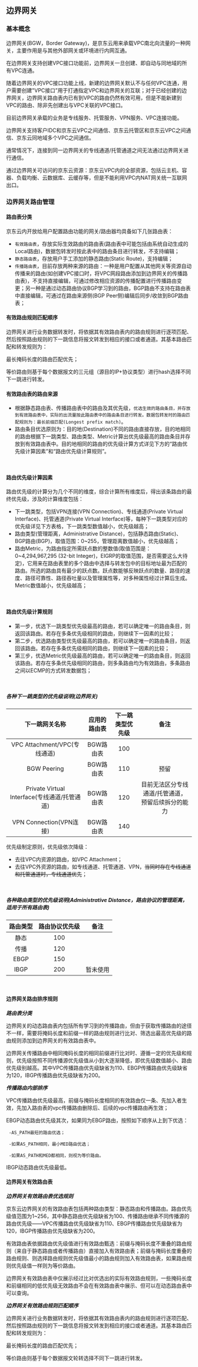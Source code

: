 ## **边界网关**

### **基本概念**

边界网关(BGW，Border Gateway)，是京东云用来承载VPC南北向流量的一种网关，主要作用是与其他外部网关或环境进行内网互通。

在边界网关支持创建VPC接口功能前，边界网关一旦创建、即自动与同地域的所有VPC连通。

随着边界网关的VPC接口功能上线，新建的边界网关默认不与任何VPC连通，用户需要创建"VPC接口”用于打通指定VPC和边界网关的互联；对于已经创建的边界网关，边界网关路由表内已有到VPC的路由仍然有效可用，但是不能新建到VPC的路由、除非先创建出与VPC关联的VPC接口。

目前边界网关承载的业务是专线服务、托管服务、VPN服务、VPC连接功能。

边界网关支持客户IDC和京东云VPC之间通信、京东云托管区和京东云VPC之间通信、京东云同地域多个VPC之间通信。

通常情况下，连接到同一边界网关的专线通道/托管通道之间无法通过边界网关进行通信。

通过边界网关可访问的京东云资源：京东云VPC内的全部资源，包括云主机、容器、负载均衡、云数据库、云缓存等，但是不能利用VPC内NAT网关统一互联网出口。

 ### **边界网关路由管理**
 
#### 路由表分类

京东云内开放给用户配置路由功能的网关/路由器均具备如下几张路由表：
* `有效路由表`，存放实际生效路由的路由表(路由表中可能包括由系统自动生成的Local路由)，数据包转发时按此表中的路由条目进行转发，不支持编辑；
* `静态路由表`，存放用户手工添加的静态路由(Static Route)，支持编辑；
* `传播路由表`，目前存放两种来源的路由：一种是用户配置从其他网关等资源自动传播来的路由(如创建VPC接口时，将VPC网段路由添加到边界网关的传播路由表)，不支持直接编辑，可通过修改相应资源的传播配置进行传播路由变更；另一种是通过动态路由协议BGP学习到的路由，BGP路由不支持在路由表中直接编辑，可通过在路由来源侧(BGP Peer侧)编辑后同步/收敛到BGP路由表；

#### 有效路由规则匹配顺序
   
   边界网关进行业务数据转发时，将依据其有效路由表内的路由规则进行逐项匹配、然后按照路由规则的下一跳信息将报文转发到相应的接口或者通道。其基本路由匹配和转发规则为：
   
   最长掩码长度的路由匹配优先；

   等价路由则基于每个数据报文的三元组（源目的IP+协议类型）进行hash选择不同下一跳进行转发。
   

#### 有效路由表的路由来源

* 根据静态路由表、传播路由表中的路由及其优先级，`优选生效的路由条目，并存放到有效路由表中，实际的出流量按此路由表中的路由条目进行转发。数据包转发时的路由匹配规则为：最长前缀匹配(Longest prefix match)`。
* 路由条目优选原则为：目的地(Destination)不同的路由直接存放，目的地相同的路由根据下一跳类型、路由类型、Metric计算出优先级最高的路由条目并存放到有效路由表中。目的地相同的路由的优先级计算方式详见下方的“路由优先级计算因素”和“路由优先级计算规则”。


<br />

#### 路由优先级计算因素
路由优先级的计算分为几个不同的维度，综合计算所有维度后，得出该条路由的最终优先级，涉及的计算维度包括：
* 下一跳类型，包括VPN连接(VPN Connection)、专线通道(Private Virtual Interface)、托管通道(Private Virtual Interface)等，每种下一跳类型对应的优先级详见下方表格，下一跳类型数值越小，优先级越高；
* 路由类型(管理距离，Administrative Distance)，包括静态路由(Static)、BGP路由(BGP)，取值范围：0~255，管理距离数值越小，优先级越高；
* 路由Metric，为路由指定所需跃点数的整数值(取值范围是：0~4,294,967,295 (32-bit Integer)，EIGRP的取值范围，是否需要这么大待定)，它用来在路由表里的多个路由中选择与转发包中的目标地址最为匹配的路由。所选的路由具有最少的跃点数。跃点数能够反映跃点的数量、路径的速度、路径可靠性、路径吞吐量以及管理属性等，对多种属性经过计算后生成。Metric数值越小，优先级越高；

<br />

#### 路由优先级计算规则
* 第一步，优选下一跳类型优先级最高的路由，若可以确定唯一的路由条目，则返回该路由。若存在多条优先级相同的路由，则继续下一因素的比较；
* 第二步，优选路由类型优先级最高的路由，若可以确定唯一的路由条目，则返回该路由。若存在多条优先级相同的路由，则继续下一因素的比较；
* 第三步，优选Metric优先级最高的路由，若可以确定唯一的路由条目，则返回该路由。若存在多条优先级相同的路由，则多条路由均为有效路由，多条路由之间以ECMP的方式转发数据包；

<br />

##### 各种下一跳类型的优先级说明(边界网关)

|                下一跳网关名称                | 应用的路由表 | 下一跳类型优先级 |                       备注                        |
|:--------------------------------------------:|:------------:|:----------------:|:-------------------------------------------------:|
|         VPC Attachment/VPC(专线通道)         |  BGW路由表   |       100        |                                               |
|         BGW Peering         |  BGW路由表   |       110        |                      预留                         |
| Private Virtual Interface(专线通道/托管通道) |  BGW路由表   |       120        | 目前无法区分专线通道/托管通道，预留后续拆分的能力 |
|           VPN Connection(VPN连接)            |  BGW路由表   |       140        |                                                   |

优先级制定原则，优先级依次降级：
* 去往VPC内资源的路由，如VPC Attachment；
* 去往VPC外资源的路由，如专线通道、托管通道、VPN，~~当同时存在专线通道和托管通道时，专线通道优先~~；

<br />

##### 各种路由类型的优先级说明(Administrative Distance，路由协议的管理距离，适用于所有路由表)

| 路由类型 | 路由协议优先级 | 备注 |
|:--------------:|:--------------:|:----:|
|      静态      |      100    |      |
|      传播      |      120       |      |
|      EBGP      |      150       |      |
|      IBGP      |      200       |  暂未使用    |

<br />




#### **边界网关路由排序规则**

 ***路由表分类***
 
 边界网关的动态路由表内包括所有学习到的传播路由，但由于获取传播路由的途径不一样，需要将掩码长度和前缀一样的路由规则进行比对、筛选出最高优先级的路由规则添加到边界网关的有效路由表中。
 
  边界网关传播路由中相同掩码长度的相同前缀进行比对时、遵循一定的优先级和规则，优先级按照不同传播源优先级值从小到大逐渐降低，即优先级数值越小、路由优先级别越高。其中VPC传播路由优先级缺省为110、EBGP传播路由优先级缺省为120，IBGP传播路由优先级缺省为200。

   ***传播路由内部排序***

   VPC传播路由优先级最高，前缀与掩码长度相同的有效路由仅一条、先加入者生效，先加入路由表的vpc传播路由删除后、后续的vpc传播路由再生效；

   EBGP动态路由优先级其次，如果同为EBGP路由，按照如下顺序从上到下优选：
  
     -AS_PATH最短的路由优选；
  
     -如果AS_PATH相同，最小MED路由优选；

     -如果AS_PATH和MED都相同，则视为等价路由。

  IBGP动态路由优先级最低。

#### **边界网关有效路由表**
  
 ***边界网关有效路由表优选规则***
 
   京东云边界网关的有效路由表包括两种路由类型：静态路由和传播路由。路由优先级值范围为1~256，其中静态路由优先级缺省为100、传播路由继承不同传播源的路由优先级——VPC传播路由优先级缺省为110、EBGP传播路由优先级缺省为120，IBGP传播路由优先级缺省为200。
   
   有效路由表依据路由优先级值进行有效路由甄选：前缀与掩码长度不重叠的路由规则（来自于静态路由或者传播路由）直接加入有效路由表；前缀与掩码长度重叠的路由规则、则选择路由规则优先级值最小的路由规则加入有效路由表，如果路由规则优先级值一样则为等价路由。
   
   边界网关有效路由表中仅展示经过比对优选出的实际有效路由规则，一些掩码长度和前缀相同的低优先级无效路由不会在有效路由表中展示、但可以在动态路由表中可以查询。

  
  ***边界网关有效路由规则匹配顺序***
   
   边界网关进行业务数据转发时，将依据其有效路由表内的路由规则进行逐项匹配、然后按照路由规则的下一跳信息将报文转发到相应的接口或者通道。其基本路由匹配和转发规则为：
   
   最长掩码长度的路由匹配优先；

   等价路由则基于每个数据报文轮转选择不同下一跳进行转发。
   
